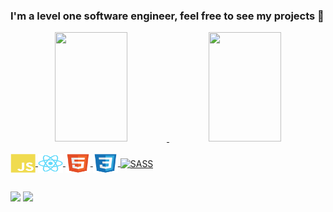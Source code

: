 ### I'm a level one software engineer, feel free to see my projects 🙂
<div align="center">
  <a href="https://github.com/ErickDev00">
  <img height="175em" width="48%" src="https://github-readme-stats.vercel.app/api?username=ErickDev00&show_icons=true&theme=graywhite&include_all_commits=true&count_private=true"/>
  <img height="175em" width="48%" src="https://github-readme-stats.vercel.app/api/top-langs/?username=ErickDev00&layout=compact&langs_count=7&theme=graywhite"/>
</div>
  
  <div style="display: inline_block"><br>
  <img align="center" alt="Js" height="30" width="40" src="https://raw.githubusercontent.com/devicons/devicon/master/icons/javascript/javascript-plain.svg">
  <img align="center" alt="React" height="30" width="40" src="https://raw.githubusercontent.com/devicons/devicon/master/icons/react/react-original.svg">
  <img align="center" alt="HTML" height="30" width="40" src="https://raw.githubusercontent.com/devicons/devicon/master/icons/html5/html5-original.svg">
  <img align="center" alt="CSS" height="30" width="40" src="https://raw.githubusercontent.com/devicons/devicon/master/icons/css3/css3-original.svg">
  <img align="center" alt="SASS" height="30" width="40" src="https://cdn.jsdelivr.net/gh/devicons/devicon/icons/sass/sass-original.svg">
  </div>
  
  ##
  
  <div>
  <a href = "mailto:profissional.erick@gmail.com"><img src="https://img.shields.io/badge/-Gmail-%23333?style=for-the-badge&logo=gmail&logoColor=white" target="_blank"></a>
  <a href="https://www.linkedin.com/in/ericksantos20/" target="_blank"><img src="https://img.shields.io/badge/-LinkedIn-%230077B5?style=for-the-badge&logo=linkedin&logoColor=white" target="_blank"></a>
  </div>
  
